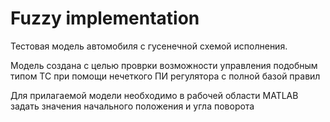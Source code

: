 # Fuzzy implementation

Тестовая модель автомобиля с гусенечной схемой исполнения.

Модель создана с целью проврки возможности управления подобным типом ТС
при помощи нечеткого ПИ регулятора с полной базой правил

Для прилагаемой модели необходимо в рабочей области MATLAB
задать значения начального положения и угла поворота
